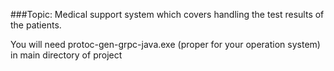 ###Topic: Medical support system which covers handling the test results of the patients.

You will need protoc-gen-grpc-java.exe (proper for your operation system) in main directory of project